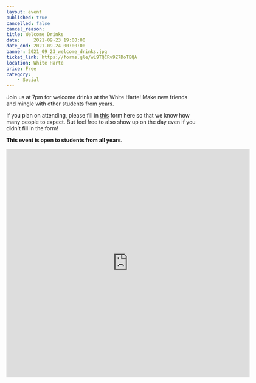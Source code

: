 ```yaml
---
layout: event
published: true
cancelled: false
cancel_reason:
title: Welcome Drinks
date:     2021-09-23 19:00:00
date_end: 2021-09-24 00:00:00
banner: 2021_09_23_welcome_drinks.jpg
ticket_link: https://forms.gle/wL9TQCRv9Z7DoTEQA
location: White Harte
price: Free
category:
    - Social
---
```


Join us at 7pm for welcome drinks at the White Harte! Make new friends and mingle with other students from years.

If you plan on attending, please fill in [this](https://forms.gle/wL9TQCRv9Z7DoTEQA) form here so that we know how many
people to expect. But feel free to also show up on the day even if you didn't fill in the form!

**This event is open to students from all years.**

<iframe src="https://docs.google.com/forms/d/e/1FAIpQLSc2HLekn0lLsNecGkTnp1ZJ44eEqmIbRq6-X7RoSPkeTYRk1Q/viewform?embedded=true" width="640" height="600" frameborder="0" marginheight="0" marginwidth="0">Loading…</iframe>
